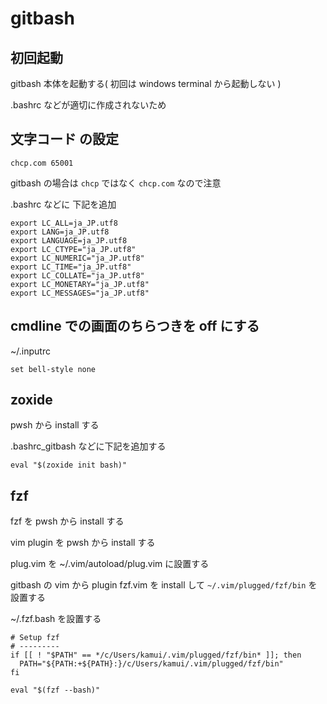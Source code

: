
# gitbash


## 初回起動

gitbash 本体を起動する( 初回は windows terminal から起動しない )

.bashrc などが適切に作成されないため


## 文字コード の設定

```
chcp.com 65001
```

gitbash の場合は `chcp` ではなく `chcp.com` なので注意


.bashrc などに 下記を追加

```
export LC_ALL=ja_JP.utf8
export LANG=ja_JP.utf8
export LANGUAGE=ja_JP.utf8
export LC_CTYPE="ja_JP.utf8"
export LC_NUMERIC="ja_JP.utf8"
export LC_TIME="ja_JP.utf8"
export LC_COLLATE="ja_JP.utf8"
export LC_MONETARY="ja_JP.utf8"
export LC_MESSAGES="ja_JP.utf8"
```


## cmdline での画面のちらつきを off にする

~/.inputrc

```
set bell-style none
```


## zoxide

pwsh から install する

.bashrc_gitbash などに下記を追加する

```
eval "$(zoxide init bash)"
```


## fzf

fzf を pwsh から install する

vim plugin を pwsh から install する

plug.vim を ~/.vim/autoload/plug.vim に設置する

gitbash の vim から plugin fzf.vim を install して `~/.vim/plugged/fzf/bin` を設置する

~/.fzf.bash を設置する

```
# Setup fzf
# ---------
if [[ ! "$PATH" == */c/Users/kamui/.vim/plugged/fzf/bin* ]]; then
  PATH="${PATH:+${PATH}:}/c/Users/kamui/.vim/plugged/fzf/bin"
fi

eval "$(fzf --bash)"
```



